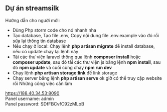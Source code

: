 
## Dự án streamsilk

Hướng dẫn cho người mới:
- Dùng Php storm code cho nó nhanh nha
- Tạo database, Tạo file .env, Copy nội dung file .env.example vào đó rồi sửa lại thông tin database
- Nếu chạy ở local: Chạy lệnh <b>php artisan migrate</b> để install database, nếu có update chạy lại lệnh này
- Tải các thư viện laravel thông qua lệnh <b>composer install</b> hoặc <b>composer update</b>, sau đó tải các thư viện js bằng lệnh <b>npm install</b>, sau đó <b>npm update</b> và cuối cùng chạy <b>npm run dev</b>
- Chạy lệnh <b>php artisan storage:link</b> để link storage
- Chạy server bằng lệnh <b>php artisan serve</b> ok giờ có thể truy cập website rồi
  Những công việc cần làm 


  

https://188.40.34.53:8090                     
Panel username: admin                              
Panel password: SDfFBCvfC92zMLoB


